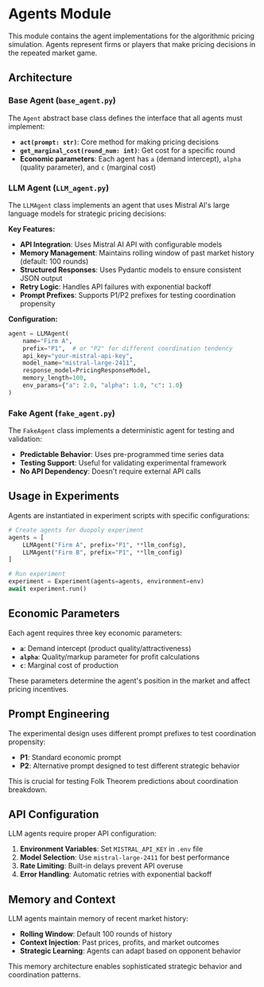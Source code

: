 # Agents Module

This module contains the agent implementations for the algorithmic pricing simulation. Agents represent firms or players that make pricing decisions in the repeated market game.

## Architecture

### Base Agent (`base_agent.py`)

The `Agent` abstract base class defines the interface that all agents must implement:

- **`act(prompt: str)`**: Core method for making pricing decisions
- **`get_marginal_cost(round_num: int)`**: Get cost for a specific round
- **Economic parameters**: Each agent has `a` (demand intercept), `alpha` (quality parameter), and `c` (marginal cost)

### LLM Agent (`LLM_agent.py`)

The `LLMAgent` class implements an agent that uses Mistral AI's large language models for strategic pricing decisions:

**Key Features:**

- **API Integration**: Uses Mistral AI API with configurable models
- **Memory Management**: Maintains rolling window of past market history (default: 100 rounds)
- **Structured Responses**: Uses Pydantic models to ensure consistent JSON output
- **Retry Logic**: Handles API failures with exponential backoff
- **Prompt Prefixes**: Supports P1/P2 prefixes for testing coordination propensity

**Configuration:**

```python
agent = LLMAgent(
    name="Firm A",
    prefix="P1",  # or "P2" for different coordination tendency
    api_key="your-mistral-api-key",
    model_name="mistral-large-2411",
    response_model=PricingResponseModel,
    memory_length=100,
    env_params={"a": 2.0, "alpha": 1.0, "c": 1.0}
)
```

### Fake Agent (`fake_agent.py`)

The `FakeAgent` class implements a deterministic agent for testing and validation:

- **Predictable Behavior**: Uses pre-programmed time series data
- **Testing Support**: Useful for validating experimental framework
- **No API Dependency**: Doesn't require external API calls

## Usage in Experiments

Agents are instantiated in experiment scripts with specific configurations:

```python
# Create agents for duopoly experiment
agents = [
    LLMAgent("Firm A", prefix="P1", **llm_config),
    LLMAgent("Firm B", prefix="P1", **llm_config)
]

# Run experiment
experiment = Experiment(agents=agents, environment=env)
await experiment.run()
```

## Economic Parameters

Each agent requires three key economic parameters:

- **`a`**: Demand intercept (product quality/attractiveness)
- **`alpha`**: Quality/markup parameter for profit calculations
- **`c`**: Marginal cost of production

These parameters determine the agent's position in the market and affect pricing incentives.

## Prompt Engineering

The experimental design uses different prompt prefixes to test coordination propensity:

- **P1**: Standard economic prompt
- **P2**: Alternative prompt designed to test different strategic behavior

This is crucial for testing Folk Theorem predictions about coordination breakdown.

## API Configuration

LLM agents require proper API configuration:

1. **Environment Variables**: Set `MISTRAL_API_KEY` in `.env` file
2. **Model Selection**: Use `mistral-large-2411` for best performance
3. **Rate Limiting**: Built-in delays prevent API overuse
4. **Error Handling**: Automatic retries with exponential backoff

## Memory and Context

LLM agents maintain memory of recent market history:

- **Rolling Window**: Default 100 rounds of history
- **Context Injection**: Past prices, profits, and market outcomes
- **Strategic Learning**: Agents can adapt based on opponent behavior

This memory architecture enables sophisticated strategic behavior and coordination patterns.
